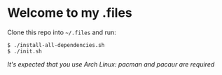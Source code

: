 # Welcome to my .files

Clone this repo into `~/.files` and run:
```
$ ./install-all-dependencies.sh
$ ./init.sh
```

*It's expected that you use Arch Linux: pacman and pacaur are required*
